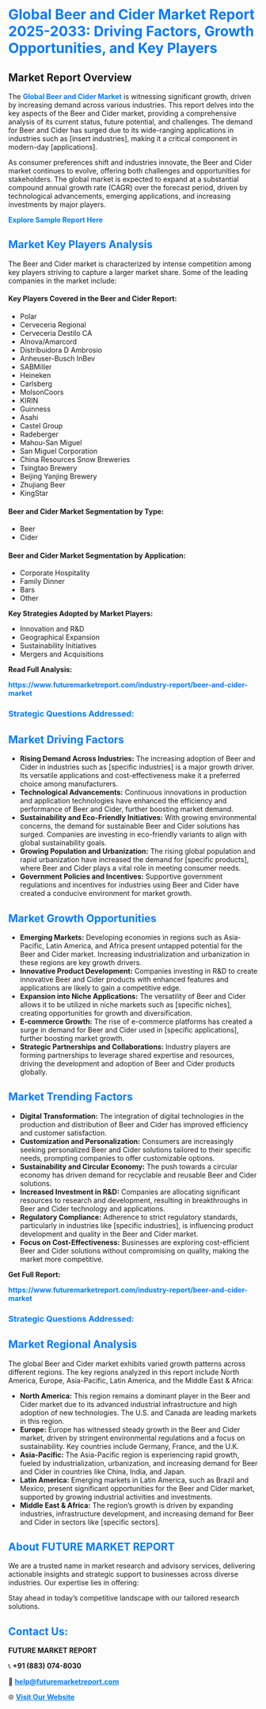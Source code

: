 <h1 style="color: #007BFF;">Global Beer and Cider Market Report 2025-2033: Driving Factors, Growth Opportunities, and Key Players</h1>

<section id="overview">
<h2>Market Report Overview</h2>
<p>The <a href="https://www.futuremarketreport.com/industry-report/beer-and-cider-market" style="color: #007BFF; text-decoration: none;"><strong>Global Beer and Cider Market</strong></a> is witnessing significant growth, driven by increasing demand across various industries. This report delves into the key aspects of the Beer and Cider market, providing a comprehensive analysis of its current status, future potential, and challenges. The demand for Beer and Cider has surged due to its wide-ranging applications in industries such as [insert industries], making it a critical component in modern-day [applications].</p>
<p>As consumer preferences shift and industries innovate, the Beer and Cider market continues to evolve, offering both challenges and opportunities for stakeholders. The global market is expected to expand at a substantial compound annual growth rate (CAGR) over the forecast period, driven by technological advancements, emerging applications, and increasing investments by major players.</p>
</section>

<section id="overview">
<p><a href="https://www.futuremarketreport.com/request-sample/reportId=43643" style="color: #007BFF; text-decoration: none;"><strong>Explore Sample Report Here</strong></a></p>
</section>

<section id="key-players">
<h2 style="color: #007BFF;">Market Key Players Analysis</h2>
<p>The Beer and Cider market is characterized by intense competition among key players striving to capture a larger market share. Some of the leading companies in the market include:</p>
<h4>Key Players Covered in the Beer and Cider Report:</h4>
<ul><li>Polar</li><li>Cerveceria Regional</li><li>Cerveceria Destilo CA</li><li>Alnova/Amarcord</li><li>Distribuidora D Ambrosio</li><li>Anheuser-Busch InBev</li><li>SABMiller</li><li>Heineken</li><li>Carlsberg</li><li>MolsonCoors</li><li>KIRIN</li><li>Guinness</li><li>Asahi</li><li>Castel Group</li><li>Radeberger</li><li>Mahou-San Miguel</li><li>San Miguel Corporation</li><li>China Resources Snow Breweries</li><li>Tsingtao Brewery</li><li>Beijing Yanjing Brewery</li><li>Zhujiang Beer</li><li>KingStar</li></ul>
<h4>Beer and Cider Market Segmentation by Type:</h4>
<ul><li>Beer</li><li>Cider</li></ul>

<h4>Beer and Cider Market Segmentation by Application:</h4>
<ul><li>Corporate Hospitality</li><li>Family Dinner</li><li>Bars</li><li>Other</li></ul>
<p><strong>Key Strategies Adopted by Market Players:</strong></p>
<ul>
<li>Innovation and R&D</li>
<li>Geographical Expansion</li>
<li>Sustainability Initiatives</li>
<li>Mergers and Acquisitions</li>
</ul>
</section>

<section>
<p><strong>Read Full Analysis: </strong></p><a href="https://www.futuremarketreport.com/industry-report/beer-and-cider-market" style="color: #007BFF; text-decoration: none;"><strong>https://www.futuremarketreport.com/industry-report/beer-and-cider-market</strong></a>
<h3 style="color: #007BFF;">Strategic Questions Addressed:</h3>
</section>

<section id="driving-factors">
<h2 style="color: #007BFF;">Market Driving Factors</h2>
<ul>
<li><strong>Rising Demand Across Industries:</strong> The increasing adoption of Beer and Cider in industries such as [specific industries] is a major growth driver. Its versatile applications and cost-effectiveness make it a preferred choice among manufacturers.</li>
<li><strong>Technological Advancements:</strong> Continuous innovations in production and application technologies have enhanced the efficiency and performance of Beer and Cider, further boosting market demand.</li>
<li><strong>Sustainability and Eco-Friendly Initiatives:</strong> With growing environmental concerns, the demand for sustainable Beer and Cider solutions has surged. Companies are investing in eco-friendly variants to align with global sustainability goals.</li>
<li><strong>Growing Population and Urbanization:</strong> The rising global population and rapid urbanization have increased the demand for [specific products], where Beer and Cider plays a vital role in meeting consumer needs.</li>
<li><strong>Government Policies and Incentives:</strong> Supportive government regulations and incentives for industries using Beer and Cider have created a conducive environment for market growth.</li>
</ul>
</section>

<section id="growth-opportunities">
<h2 style="color: #007BFF;">Market Growth Opportunities</h2>
<ul>
<li><strong>Emerging Markets:</strong> Developing economies in regions such as Asia-Pacific, Latin America, and Africa present untapped potential for the Beer and Cider market. Increasing industrialization and urbanization in these regions are key growth drivers.</li>
<li><strong>Innovative Product Development:</strong> Companies investing in R&D to create innovative Beer and Cider products with enhanced features and applications are likely to gain a competitive edge.</li>
<li><strong>Expansion into Niche Applications:</strong> The versatility of Beer and Cider allows it to be utilized in niche markets such as [specific niches], creating opportunities for growth and diversification.</li>
<li><strong>E-commerce Growth:</strong> The rise of e-commerce platforms has created a surge in demand for Beer and Cider used in [specific applications], further boosting market growth.</li>
<li><strong>Strategic Partnerships and Collaborations:</strong> Industry players are forming partnerships to leverage shared expertise and resources, driving the development and adoption of Beer and Cider products globally.</li>
</ul>
</section>

<section id="trending-factors">
<h2 style="color: #007BFF;">Market Trending Factors</h2>
<ul>
<li><strong>Digital Transformation:</strong> The integration of digital technologies in the production and distribution of Beer and Cider has improved efficiency and customer satisfaction.</li>
<li><strong>Customization and Personalization:</strong> Consumers are increasingly seeking personalized Beer and Cider solutions tailored to their specific needs, prompting companies to offer customizable options.</li>
<li><strong>Sustainability and Circular Economy:</strong> The push towards a circular economy has driven demand for recyclable and reusable Beer and Cider solutions.</li>
<li><strong>Increased Investment in R&D:</strong> Companies are allocating significant resources to research and development, resulting in breakthroughs in Beer and Cider technology and applications.</li>
<li><strong>Regulatory Compliance:</strong> Adherence to strict regulatory standards, particularly in industries like [specific industries], is influencing product development and quality in the Beer and Cider market.</li>
<li><strong>Focus on Cost-Effectiveness:</strong> Businesses are exploring cost-efficient Beer and Cider solutions without compromising on quality, making the market more competitive.</li>
</ul>
</section>

<section>
<p><strong>Get Full Report: </strong></p><a href="https://www.futuremarketreport.com/industry-report/beer-and-cider-market" style="color: #007BFF; text-decoration: none;"><strong>https://www.futuremarketreport.com/industry-report/beer-and-cider-market</strong></a>
<h3 style="color: #007BFF;">Strategic Questions Addressed:</h3>
</section>


<section id="regional-analysis">
<h2 style="color: #007BFF;">Market Regional Analysis</h2>
<p>The global Beer and Cider market exhibits varied growth patterns across different regions. The key regions analyzed in this report include North America, Europe, Asia-Pacific, Latin America, and the Middle East & Africa:</p>
<ul>
<li><strong>North America:</strong> This region remains a dominant player in the Beer and Cider market due to its advanced industrial infrastructure and high adoption of new technologies. The U.S. and Canada are leading markets in this region.</li>
<li><strong>Europe:</strong> Europe has witnessed steady growth in the Beer and Cider market, driven by stringent environmental regulations and a focus on sustainability. Key countries include Germany, France, and the U.K.</li>
<li><strong>Asia-Pacific:</strong> The Asia-Pacific region is experiencing rapid growth, fueled by industrialization, urbanization, and increasing demand for Beer and Cider in countries like China, India, and Japan.</li>
<li><strong>Latin America:</strong> Emerging markets in Latin America, such as Brazil and Mexico, present significant opportunities for the Beer and Cider market, supported by growing industrial activities and investments.</li>
<li><strong>Middle East & Africa:</strong> The region’s growth is driven by expanding industries, infrastructure development, and increasing demand for Beer and Cider in sectors like [specific sectors].</li>
</ul>
</section>

<footer>
<h2 style="color: #007BFF;">About FUTURE MARKET REPORT</h2>
<p>We are a trusted name in market research and advisory services, delivering actionable insights and strategic support to businesses across diverse industries. Our expertise lies in offering:</p>

<p>Stay ahead in today’s competitive landscape with our tailored research solutions.</p>

<h2 style="color: #007BFF;">Contact Us:</h2>
<p><strong>FUTURE MARKET REPORT</strong></p>
<p>📞 <strong>+91 (883) 074-8030</strong></p>
<p>📧 <strong><a href="mailto:help@futuremarketreport.com" style="color: #007BFF;">help@futuremarketreport.com</a></strong></p>
<p>🌐 <strong><a href="https://www.futuremarketreport.com/" style="color: #007BFF;">Visit Our Website</a></strong></p>
</footer>